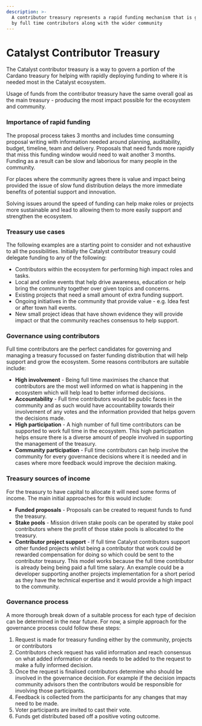 ```yaml
---
description: >-
  A contributor treasury represents a rapid funding mechanism that is governed
  by full time contributors along with the wider community
---
```


# Catalyst Contributor Treasury

The Catalyst contributor treasury is a way to govern a portion of the Cardano treasury for helping with rapidly deploying funding to where it is needed most in the Catalyst ecosystem.

Usage of funds from the contributor treasury have the same overall goal as the main treasury - producing the most impact possible for the ecosystem and community.



### Importance of rapid funding

The proposal process takes 3 months and includes time consuming proposal writing with information needed around planning, auditability, budget, timeline, team and delivery. Proposals that need funds more rapidly that miss this funding window would need to wait another 3 months. Funding as a result can be slow and laborious for many people in the community.

For places where the community agrees there is value and impact being provided the issue of slow fund distribution delays the more immediate benefits of potential support and innovation.

Solving issues around the speed of funding can help make roles or projects more sustainable and lead to allowing them to more easily support and strengthen the ecosystem.



### Treasury use cases

The following examples are a starting point to consider and not exhaustive to all the possibilities. Initially the Catalyst contributor treasury could delegate funding to any of the following:

* Contributors within the ecosystem for performing high impact roles and tasks.
* Local and online events that help drive awareness, education or help bring the community together over given topics and concerns.
* Existing projects that need a small amount of extra funding support.
* Ongoing initiatives in the community that provide value - e.g. Idea fest or after town hall events.
* New small project ideas that have shown evidence they will provide impact or that the community reaches consensus to help support.



### Governance using contributors

Full time contributors are the perfect candidates for governing and managing a treasury focussed on faster funding distribution that will help support and grow the ecosystem. Some reasons contributors are suitable include:&#x20;

* **High involvement** - Being full time maximises the chance that contributors are the most well informed on what is happening in the ecosystem which will help lead to better informed decisions.
* **Accountability** - Full time contributors would be public faces in the community and as such would have accountability towards their involvement of any votes and the information provided that helps govern the decisions made.
* **High participation** - A high number of full time contributors can be supported to work full time in the ecosystem. This high participation helps ensure there is a diverse amount of people involved in supporting the management of the treasury.
* **Community participation** - Full time contributors can help involve the community for every governance decisions where it is needed and in cases where more feedback would improve the decision making.



### Treasury sources of income

For the treasury to have capital to allocate it will need some forms of income. The main initial approaches for this would include:

* **Funded proposals** - Proposals can be created to request funds to fund the treasury.
* **Stake pools** - Mission driven stake pools can be operated by stake pool contributors where the profit of those stake pools is allocated to the treasury.
* **Contributor project support** - If full time Catalyst contributors support other funded projects whilst being a contributor that work could be rewarded compensation for doing so which could be sent to the contributor treasury. This model works because the full time contributor is already being being paid a full time salary. An example could be a developer supporting another projects implementation for a short period as they have the technical expertise and it would provide a high impact to the community.



### Governance process

A more thorough break down of a suitable process for each type of decision can be determined in the near future. For now, a simple approach for the governance process could follow these steps:

1. Request is made for treasury funding either by the community, projects or contributors
2. Contributors check request has valid information and reach consensus on what added information or data needs to be added to the request to make a fully informed decision.
3. Once the request is finalised contributors determine who should be involved in the governance decision. For example if the decision impacts community advisors then the contributors would be responsible for involving those participants.
4. Feedback is collected from the participants for any changes that may need to be made.
5. Voter participants are invited to cast their vote.
6. Funds get distributed based off a positive voting outcome.
